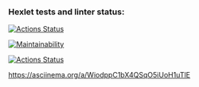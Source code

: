 ### Hexlet tests and linter status:
[![Actions Status](https://github.com/AlexSerdyuk83/frontend-project-lvl2/workflows/hexlet-check/badge.svg)](https://github.com/AlexSerdyuk83/frontend-project-lvl2/actions)

[![Maintainability](https://api.codeclimate.com/v1/badges/a99a88d28ad37a79dbf6/maintainability)](https://codeclimate.com/github/codeclimate/codeclimate/maintainability)

[![Actions Status](https://github.com/AlexSerdyuk83/frontend-project-lv2/workflows/nodejs/badge.svg)](https://github.com/AlexSerdyuk83/frontend-project-lvl2/actions)


https://asciinema.org/a/WiodppC1bX4QSqO5iUoH1uTlE
